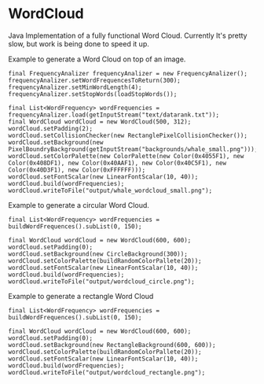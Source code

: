 WordCloud
==============

Java Implementation of a fully functional Word Cloud.
Currently It's pretty slow, but work is being done to speed it up.

Example to generate a Word Cloud on top of an image.

```
final FrequencyAnalizer frequencyAnalizer = new FrequencyAnalizer();
frequencyAnalizer.setWordFrequencesToReturn(300);
frequencyAnalizer.setMinWordLength(4);
frequencyAnalizer.setStopWords(loadStopWords());

final List<WordFrequency> wordFrequencies = frequencyAnalizer.load(getInputStream("text/datarank.txt"));
final WordCloud wordCloud = new WordCloud(500, 312);
wordCloud.setPadding(2);
wordCloud.setCollisionChecker(new RectanglePixelCollisionChecker());
wordCloud.setBackground(new PixelBoundryBackground(getInputStream("backgrounds/whale_small.png")));
wordCloud.setColorPalette(new ColorPalette(new Color(0x4055F1), new Color(0x408DF1), new Color(0x40AAF1), new Color(0x40C5F1), new Color(0x40D3F1), new Color(0xFFFFFF)));
wordCloud.setFontScalar(new LinearFontScalar(10, 40));
wordCloud.build(wordFrequencies);
wordCloud.writeToFile("output/whale_wordcloud_small.png");
```

Example to generate a circular Word Cloud.

```
final List<WordFrequency> wordFrequencies = buildWordFrequences().subList(0, 150);

final WordCloud wordCloud = new WordCloud(600, 600);
wordCloud.setPadding(0);
wordCloud.setBackground(new CircleBackground(300));
wordCloud.setColorPalette(buildRandomColorPallete(20));
wordCloud.setFontScalar(new LinearFontScalar(10, 40));
wordCloud.build(wordFrequencies);
wordCloud.writeToFile("output/wordcloud_circle.png");
```

Example to generate a rectangle Word Cloud

```
final List<WordFrequency> wordFrequencies = buildWordFrequences().subList(0, 150);

final WordCloud wordCloud = new WordCloud(600, 600);
wordCloud.setPadding(0);
wordCloud.setBackground(new RectangleBackground(600, 600));
wordCloud.setColorPalette(buildRandomColorPallete(20));
wordCloud.setFontScalar(new LinearFontScalar(10, 40));
wordCloud.build(wordFrequencies);
wordCloud.writeToFile("output/wordcloud_rectangle.png");
```


